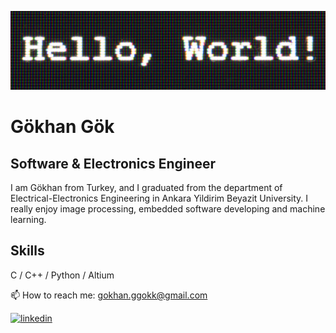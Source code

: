 ![Software & Electronics Engineer](https://github.com/gokhanggok/gokahnggok/blob/main/hello-world-1080.jpg)

# Gökhan Gök

## Software & Electronics Engineer


I am Gökhan from Turkey, and I graduated from the department of Electrical-Electronics Engineering in Ankara Yildirim Beyazit University. I really enjoy image processing, embedded software developing and machine learning. 

## Skills
C / C++ / Python / Altium

📫 How to reach me: gokhan.ggokk@gmail.com 

[<img src='https://github.com/gokhanggok/gokhanggok/blob/main/702300.png' alt='linkedin' height='40'>](https://www.linkedin.com/in/gokhanggok/)  



